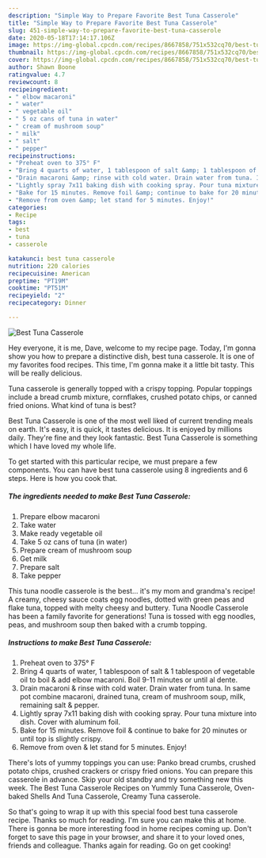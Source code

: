 ```yaml
---
description: "Simple Way to Prepare Favorite Best Tuna Casserole"
title: "Simple Way to Prepare Favorite Best Tuna Casserole"
slug: 451-simple-way-to-prepare-favorite-best-tuna-casserole
date: 2020-05-18T17:14:17.106Z
image: https://img-global.cpcdn.com/recipes/8667858/751x532cq70/best-tuna-casserole-recipe-main-photo.jpg
thumbnail: https://img-global.cpcdn.com/recipes/8667858/751x532cq70/best-tuna-casserole-recipe-main-photo.jpg
cover: https://img-global.cpcdn.com/recipes/8667858/751x532cq70/best-tuna-casserole-recipe-main-photo.jpg
author: Shawn Boone
ratingvalue: 4.7
reviewcount: 8
recipeingredient:
- " elbow macaroni"
- " water"
- " vegetable oil"
- " 5 oz cans of tuna in water"
- " cream of mushroom soup"
- " milk"
- " salt"
- " pepper"
recipeinstructions:
- "Preheat oven to 375° F"
- "Bring 4 quarts of water, 1 tablespoon of salt &amp; 1 tablespoon of vegetable oil to boil &amp; add elbow macaroni. Boil 9-11 minutes or until al dente."
- "Drain macaroni &amp; rinse with cold water. Drain water from tuna. In same pot combine macaroni, drained tuna, cream of mushroom soup, milk, remaining salt &amp; pepper."
- "Lightly spray 7x11 baking dish with cooking spray. Pour tuna mixture into dish. Cover with aluminum foil."
- "Bake for 15 minutes. Remove foil &amp; continue to bake for 20 minutes or until top is slightly crispy."
- "Remove from oven &amp; let stand for 5 minutes. Enjoy!"
categories:
- Recipe
tags:
- best
- tuna
- casserole

katakunci: best tuna casserole 
nutrition: 220 calories
recipecuisine: American
preptime: "PT19M"
cooktime: "PT51M"
recipeyield: "2"
recipecategory: Dinner

---
```



![Best Tuna Casserole](https://img-global.cpcdn.com/recipes/8667858/751x532cq70/best-tuna-casserole-recipe-main-photo.jpg)

Hey everyone, it is me, Dave, welcome to my recipe page. Today, I'm gonna show you how to prepare a distinctive dish, best tuna casserole. It is one of my favorites food recipes. This time, I'm gonna make it a little bit tasty. This will be really delicious.

Tuna casserole is generally topped with a crispy topping. Popular toppings include a bread crumb mixture, cornflakes, crushed potato chips, or canned fried onions. What kind of tuna is best?

Best Tuna Casserole is one of the most well liked of current trending meals on earth. It's easy, it is quick, it tastes delicious. It is enjoyed by millions daily. They're fine and they look fantastic. Best Tuna Casserole is something which I have loved my whole life.


To get started with this particular recipe, we must prepare a few components. You can have best tuna casserole using 8 ingredients and 6 steps. Here is how you cook that.

<!--inarticleads1-->

##### The ingredients needed to make Best Tuna Casserole:

1. Prepare  elbow macaroni
1. Take  water
1. Make ready  vegetable oil
1. Take  5 oz cans of tuna (in water)
1. Prepare  cream of mushroom soup
1. Get  milk
1. Prepare  salt
1. Take  pepper


This tuna noodle casserole is the best… it&#39;s my mom and grandma&#39;s recipe! A creamy, cheesy sauce coats egg noodles, dotted with green peas and flake tuna, topped with melty cheesy and buttery. Tuna Noodle Casserole has been a family favorite for generations! Tuna is tossed with egg noodles, peas, and mushroom soup then baked with a crumb topping. 

<!--inarticleads2-->

##### Instructions to make Best Tuna Casserole:

1. Preheat oven to 375° F
1. Bring 4 quarts of water, 1 tablespoon of salt &amp; 1 tablespoon of vegetable oil to boil &amp; add elbow macaroni. Boil 9-11 minutes or until al dente.
1. Drain macaroni &amp; rinse with cold water. Drain water from tuna. In same pot combine macaroni, drained tuna, cream of mushroom soup, milk, remaining salt &amp; pepper.
1. Lightly spray 7x11 baking dish with cooking spray. Pour tuna mixture into dish. Cover with aluminum foil.
1. Bake for 15 minutes. Remove foil &amp; continue to bake for 20 minutes or until top is slightly crispy.
1. Remove from oven &amp; let stand for 5 minutes. Enjoy!


There&#39;s lots of yummy toppings you can use: Panko bread crumbs, crushed potato chips, crushed crackers or crispy fried onions. You can prepare this casserole in advance. Skip your old standby and try something new this week. The Best Tuna Casserole Recipes on Yummly Tuna Casserole, Oven-baked Shells And Tuna Casserole, Creamy Tuna casserole. 

So that's going to wrap it up with this special food best tuna casserole recipe. Thanks so much for reading. I'm sure you can make this at home. There is gonna be more interesting food in home recipes coming up. Don't forget to save this page in your browser, and share it to your loved ones, friends and colleague. Thanks again for reading. Go on get cooking!
